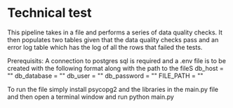 # Technical test
This pipeline takes in a file and performs a series of data quality checks. It then populates two tables given that the data quality checks pass and an error log table which has the log of all the rows that failed the tests.

Prerequisits:
A connection to postgres sql is required and a .env file is to be created with the following format along with the path to the fileS
db_host = ""
db_database = ""
db_user = ""
db_password = ""
FILE_PATH = ""

To run the file simply install psycopg2 and the libraries in the main.py file and then open a terminal window and run python main.py